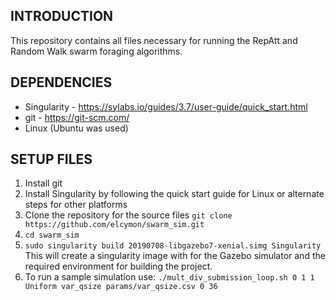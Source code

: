 ## INTRODUCTION
This repository contains all files necessary for running the RepAtt and Random Walk swarm foraging algorithms.

## DEPENDENCIES
* Singularity - https://sylabs.io/guides/3.7/user-guide/quick_start.html
* git - https://git-scm.com/
* Linux (Ubuntu was used)

## SETUP FILES
1. Install git
1. Install Singularity  by following the quick start guide for Linux or alternate steps for other platforms
1. Clone the repository for the source files  `git clone https://github.com/elcymon/swarm_sim.git`
1. `cd swarm_sim`
1. `sudo singularity build 20190708-libgazebo7-xenial.simg Singularity` This will create a singularity image with for the Gazebo simulator and the required environment for building the project.
1. To run a sample simulation use: `./mult_div_submission_loop.sh 0 1 1 Uniform var_qsize params/var_qsize.csv 0 36`